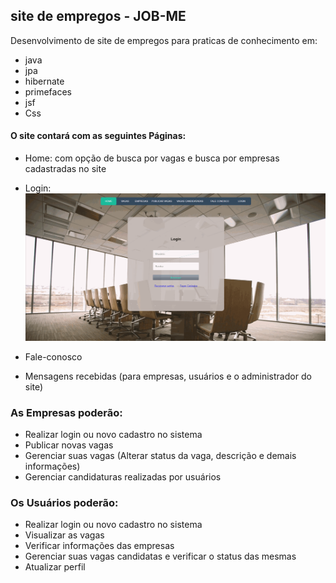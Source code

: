 ## site de empregos - JOB-ME

Desenvolvimento de site de empregos para praticas de conhecimento em:

<ul>
  <li>java </li>
  <li>jpa </li> 
  <li>hibernate </li> 
  <li>primefaces </li> 
  <li>jsf </li> 
  <li>Css </li> 
 </ul> 

#### O site contará com as seguintes Páginas:

- Home: com opção de busca por vagas e busca por empresas cadastradas no site
- Login:
![gif da tela login](https://github.com/Rayane420/site-empregos/blob/master/tela_de_login.gif)

- Fale-conosco
- Mensagens recebidas (para empresas, usuários e o administrador do site)

### As Empresas poderão:
- Realizar login ou novo cadastro no sistema
- Publicar novas vagas
- Gerenciar suas vagas (Alterar status da vaga, descrição e demais informações)
- Gerenciar candidaturas realizadas por usuários

### Os Usuários poderão:
- Realizar login ou novo cadastro no sistema
- Visualizar as vagas
- Verificar informações das empresas
- Gerenciar suas vagas candidatas e verificar o status das mesmas
- Atualizar perfil

